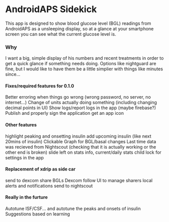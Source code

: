 # AndroidAPS Sidekick

This app is designed to show blood glucose level (BGL) readings from AndroidAPS as a unsleeping display, so at a glance at your smartphone screen you can see what the current glucose level is.

### Why
I want a big, simple display of his numbers and recent treatments in order to get a quick glance if something needs doing.
Options like nightguard are fine, but I would like to have them be a little simplier with things like minutes since...

#### Fixes/required features for 0.1.0
Better erroring when things go wrong (wrong password, no server, no internet...)
Change of units actually doing something (including changing decimal points in UI)
Show logs/report logs in the app (maybe firebase?)
Publish and properly sign the application
get an app icon


#### Other features
highlight peaking and onsetting insulin
add upcoming insulin (like next 20mins of insulin)
Clickable Graph for BGL/basal changes
Last time data was recieved from Nightscout (checking that it is actually working or the other end is broken)
slide left on stats info, current/daily stats 
child lock for settings in the app

#### Replacement of xdrip as side car
send to dexcom share BGLs
Dexcom follow UI to manage sharers
local alerts and notifications
send to nightscout 

#### Really in the furture
Autotune ISF/CSF... and autotune the peaks and onsets of insulin
Suggestions based on learning


